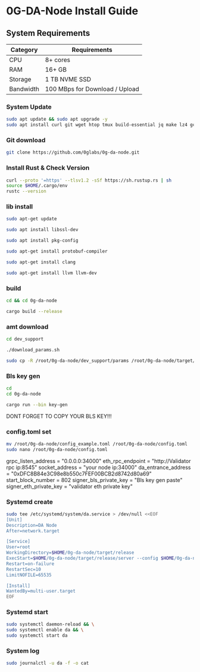 # 0G-DA-Node Install Guide

## System Requirements
| Category | Requirements |
| ------------ | ------------ |
| CPU | 8+ cores |
| RAM | 16+ GB |
| Storage | 1 TB NVME SSD |
| Bandwidth | 100 MBps for Download / Upload |

### System Update
```bash
sudo apt update && sudo apt upgrade -y
sudo apt install curl git wget htop tmux build-essential jq make lz4 gcc unzip -y
```
### Git download
```bash
git clone https://github.com/0glabs/0g-da-node.git
```
### Install Rust & Check Version
```bash
curl --proto '=https' --tlsv1.2 -sSf https://sh.rustup.rs | sh
source $HOME/.cargo/env
rustc --version
```
### lib install
```bash
sudo apt-get update
```
```bash
sudo apt install libssl-dev
```
```bash
sudo apt install pkg-config
```
```bash
sudo apt-get install protobuf-compiler
```
```bash
sudo apt-get install clang
```
```bash
sudo apt-get install llvm llvm-dev
```

### build
```bash
cd && cd 0g-da-node
```
```bash
cargo build --release
```
### amt download
```bash
cd dev_support
```
```bash
./download_params.sh
```
```bash
sudo cp -R /root/0g-da-node/dev_support/params /root/0g-da-node/target/release
```
### Bls key gen
```bash
cd
cd 0g-da-node
```
```bash
cargo run --bin key-gen
```
<change input>
DONT FORGET TO COPY YOUR BLS KEY!!!
 
### config.toml set
```bash
mv /root/0g-da-node/config_example.toml /root/0g-da-node/config.toml
sudo nano /root/0g-da-node/config.toml
```
<change input>
grpc_listen_address = "0.0.0.0:34000"
eth_rpc_endpoint = "http://Validator rpc ip:8545"
socket_address = "your node ip:34000"
da_entrance_address = "0xDFC8B84e3C98e8b550c7FEF00BCB2d8742d80a69"
start_block_number = 802
signer_bls_private_key = "Bls key gen paste"
signer_eth_private_key = "validator eth private key"

### Systemd create
```bash
sudo tee /etc/systemd/system/da.service > /dev/null <<EOF
[Unit]
Description=DA Node
After=network.target

[Service]
User=root
WorkingDirectory=$HOME/0g-da-node/target/release
ExecStart=$HOME/0g-da-node/target/release/server --config $HOME/0g-da-node/config.toml
Restart=on-failure
RestartSec=10
LimitNOFILE=65535

[Install]
WantedBy=multi-user.target
EOF
```
### Systemd start
```bash
sudo systemctl daemon-reload && \
sudo systemctl enable da && \
sudo systemctl start da
```
### System log
```bash
sudo journalctl -u da -f -o cat
```
